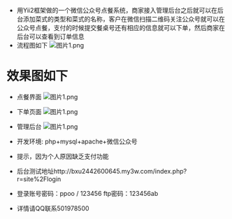 - 用Yii2框架做的一个微信公众号点餐系统，商家接入管理后台之后就可以在后台添加菜式的类型和菜式的名称，客户在微信扫描二维码关注公众号就可以在公众号点餐，支付的时候提交餐桌号还有相应的信息就可以下单，然后商家在后台可以查看到订单信息
- 流程图如下
![图片1.png](http://g.hiphotos.baidu.com/image/pic/item/314e251f95cad1c869c42804753e6709c93d5192.jpg)

# 效果图如下
- 点餐界面
![图片1.png](http://g.hiphotos.baidu.com/image/pic/item/7dd98d1001e93901af345c1d71ec54e736d196db.jpg)

- 下单页面
![图片1.png](http://c.hiphotos.baidu.com/image/pic/item/f603918fa0ec08fa133ac28453ee3d6d55fbdadf.jpg)

- 管理后台
![图片1.png](http://g.hiphotos.baidu.com/image/pic/item/0dd7912397dda144d3a0bd91b8b7d0a20cf4866c.jpg)


- 开发环境: php+mysql+apache+微信公众号
- 提示，因为个人原因缺乏支付功能
- 后台测试地址http://bxu2442600645.my3w.com/index.php?r=site%2Flogin
- 登录账号密码：ppoo / 123456   ftp密码：123456ab
- 详情请QQ联系501978500
